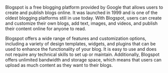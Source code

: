 Blogspot is a free blogging platform provided by Google that allows users to create and publish blogs online. It was launched in 1999 and is one of the oldest blogging platforms still in use today. With Blogspot, users can create and customize their own blogs, add text, images, and videos, and publish their content online for anyone to read.

Blogspot offers a wide range of features and customization options, including a variety of design templates, widgets, and plugins that can be used to enhance the functionality of your blog. It is easy to use and does not require any technical skills to set up or maintain. Additionally, Blogspot offers unlimited bandwidth and storage space, which means that users can upload as much content as they want to their blogs.
